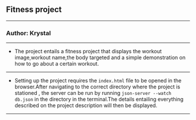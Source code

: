 ## Fitness project

---

### Author: Krystal

---

* The project entails a fitness project that displays the workout image,workout name,the body targeted and a simple demonstration on how to go about a certain workout.

---
- Setting up the project requires the ``index.html`` file to be opened in the browser.After navigating to the correct directory where the project is stationed , the server can be run by running ``json-server --watch db.json`` in the directory in the terminal.The details entailing everything described on the project description will then be displayed.

---


